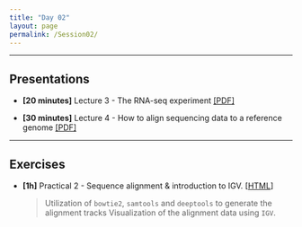 ```yaml
---
title: "Day 02"
layout: page
permalink: /Session02/
---
```


---

## Presentations

- **\[20 minutes\]** Lecture 3 - The RNA-seq experiment
[[PDF]]()

- **\[30 minutes\]** Lecture 4 - How to align sequencing data to a reference genome
[[PDF]]()

---

## Exercises

-  **\[1h\]** Practical 2 - Sequence alignment & introduction to IGV.
    [[HTML]()]

    > Utilization of `bowtie2`, `samtools` and `deeptools` to generate the 
    alignment tracks 
    > Visualization of the alignment data using `IGV`.

